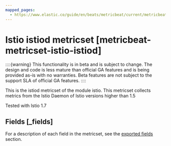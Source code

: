 ```yaml
---
mapped_pages:
  - https://www.elastic.co/guide/en/beats/metricbeat/current/metricbeat-metricset-istio-istiod.html
---
```


# Istio istiod metricset [metricbeat-metricset-istio-istiod]

::::{warning}
This functionality is in beta and is subject to change. The design and code is less mature than official GA features and is being provided as-is with no warranties. Beta features are not subject to the support SLA of official GA features.
::::


This is the istiod metricset of the module istio. This metricset collects metrics from the Istio Daemon of Istio versions higher than 1.5

Tested with Istio 1.7

## Fields [_fields]

For a description of each field in the metricset, see the [exported fields](/reference/metricbeat/exported-fields-istio.md) section.

